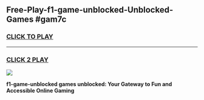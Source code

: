 
## Free-Play-f1-game-unblocked-Unblocked-Games #gam7c
<h3>
<a href="https://news.freeplayer.one?title=f1-game-unblocked&ref=8M">CLICK TO PLAY</a></h3>
<hr>

<h3>
<a href="https://news.freeplayer.one?title=f1-game-unblocked&ref=8M">CLICK 2 PLAY</a>
  
</h3>

<a href="https://news.freeplayer.one?title=f1-game-unblocked&ref=8M"><img src="https://clearcache.store/games.png"></a>


**f1-game-unblocked games unblocked: Your Gateway to Fun and Accessible Online Gaming**
